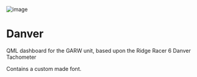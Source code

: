 ![image](https://github.com/tbeaulieu/Danver/assets/3193399/a177c1e4-a5d5-4bdd-a920-d01465c2d859)

# Danver
 QML dashboard for the GARW unit, based upon the Ridge Racer 6 Danver Tachometer

 Contains a custom made font.
